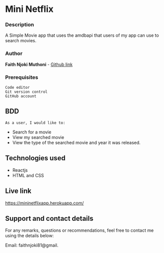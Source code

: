 # Mini Netflix

### Description

A Simple Movie app that uses the amdbapi that users of my app can use to search movies.

### Author

**Faith Njoki Muthoni** - [Github link](https://github.com/faithnjoki/mini-Netflix)

### Prerequisites

```
Code editor
Git version control
GitHub account

```

## BDD

    As a user, I would like to:

- Search for a movie
- View my searched movie
- View the type of the searched movie and year it was released.

## Technologies used

- Reactjs
- HTML and CSS

## Live link

https://mininetflixapp.herokuapp.com/

## Support and contact details

For any remarks, questions or recommendations, feel free to contact me using the details below:

Email: faithnjoki81@gmail.
